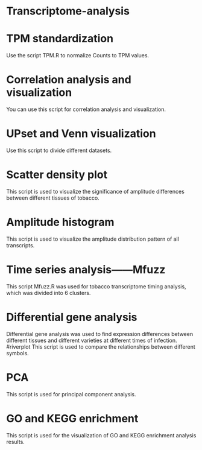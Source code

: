 # Transcriptome-analysis
# TPM standardization
Use the script TPM.R to normalize Counts to TPM values.
# Correlation analysis and visualization
You can use this script for correlation analysis and visualization.
# UPset and Venn visualization
Use this script to divide different datasets.
# Scatter density plot
This script is used to visualize the significance of amplitude differences between different tissues of tobacco.
# Amplitude histogram
This script is used to visualize the amplitude distribution pattern of all transcripts.
# Time series analysis——Mfuzz
This script Mfuzz.R was used for tobacco transcriptome timing analysis, which was divided into 6 clusters.
# Differential gene analysis
Differential gene analysis was used to find expression differences between different tissues and different varieties at different times of infection.
#riverplot
This script is used to compare the relationships between different symbols.
# PCA
This script is used for principal component analysis.
# GO and KEGG enrichment 
This script is used for the visualization of GO and KEGG enrichment analysis results.
